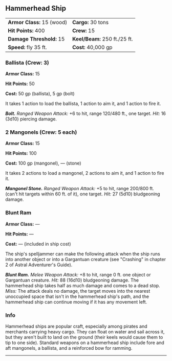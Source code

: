 ﻿## Hammerhead Ship

|                            |                               |
|----------------------------|-------------------------------|
| **Armor Class:** 15 (wood) | **Cargo:** 30 tons            |
| **Hit Points:** 400        | **Crew:** 15                  |
| **Damage Threshold:** 15   | **Keel/Beam:** 250 ft./25 ft. |
| **Speed:** fly 35 ft.      | **Cost:** 40,000 gp           |

### Ballista (Crew: 3)

**Armor Class:** 15

**Hit Points:** 50

**Cost:** 50 gp (ballista), 5 gp (bolt)

It takes 1 action to load the ballista, 1 action to aim it, and 1 action to fire it.

***Bolt.*** *Ranged Weapon Attack:*  +6 to hit, range 120/480 ft., one target. *Hit:* 16 (3d10) piercing damage.

### 2 Mangonels (Crew: 5 each)

**Armor Class:** 15

**Hit Points:** 100

**Cost:** 100 gp (mangonel), — (stone)

It takes 2 actions to load a mangonel, 2 actions to aim it, and 1 action to fire it.

***Mangonel Stone.*** *Ranged Weapon Attack:*  +5 to hit, range 200/800 ft. (can't hit targets within 60 ft. of it), one target. *Hit:* 27 (5d10) bludgeoning damage.

### Blunt Ram

**Armor Class:** —

**Hit Points:** —

**Cost:** — (included in ship cost)

The ship's spelljammer can make the following attack when the ship runs into another object or into a Gargantuan creature (see "Crashing" in chapter 2 of Astral Adventurer's Guide).

***Blunt Ram.*** *Melee Weapon Attack:*  +8 to hit, range 0 ft. one object or Gargantuan creature. *Hit:* 88 (16d10) bludgeoning damage. The hammerhead ship takes half as much damage and comes to a dead stop. *Miss:* The attack deals no damage, the target moves into the nearest unoccupied space that isn't in the hammerhead ship's path, and the hammerhead ship can continue moving if it has any movement left.

### Info

Hammerhead ships are popular craft, especially among pirates and merchants carrying heavy cargo. They can float on water and sail across it, but they aren't built to land on the ground (their keels would cause them to tip to one side). Standard weapons on a hammerhead ship include fore and aft mangonels, a ballista, and a reinforced bow for ramming.

---

